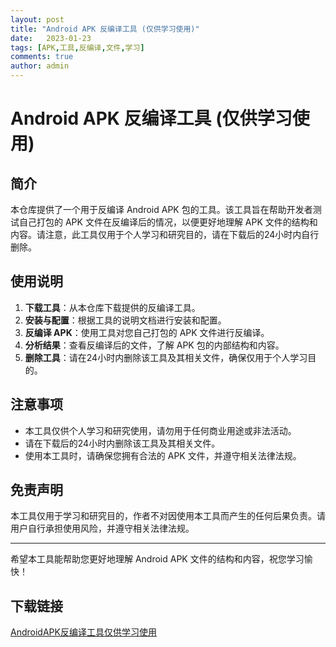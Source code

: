 ```yaml
---
layout: post
title: "Android APK 反编译工具 (仅供学习使用)"
date:   2023-01-23
tags: [APK,工具,反编译,文件,学习]
comments: true
author: admin
---
```

# Android APK 反编译工具 (仅供学习使用)

## 简介

本仓库提供了一个用于反编译 Android APK 包的工具。该工具旨在帮助开发者测试自己打包的 APK 文件在反编译后的情况，以便更好地理解 APK 文件的结构和内容。请注意，此工具仅用于个人学习和研究目的，请在下载后的24小时内自行删除。

## 使用说明

1. **下载工具**：从本仓库下载提供的反编译工具。
2. **安装与配置**：根据工具的说明文档进行安装和配置。
3. **反编译 APK**：使用工具对您自己打包的 APK 文件进行反编译。
4. **分析结果**：查看反编译后的文件，了解 APK 包的内部结构和内容。
5. **删除工具**：请在24小时内删除该工具及其相关文件，确保仅用于个人学习目的。

## 注意事项

- 本工具仅供个人学习和研究使用，请勿用于任何商业用途或非法活动。
- 请在下载后的24小时内删除该工具及其相关文件。
- 使用本工具时，请确保您拥有合法的 APK 文件，并遵守相关法律法规。

## 免责声明

本工具仅用于学习和研究目的，作者不对因使用本工具而产生的任何后果负责。请用户自行承担使用风险，并遵守相关法律法规。

---

希望本工具能帮助您更好地理解 Android APK 文件的结构和内容，祝您学习愉快！

## 下载链接

[AndroidAPK反编译工具仅供学习使用](https://pan.quark.cn/s/9faa08e263a9)